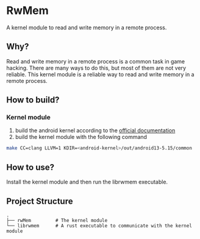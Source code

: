 # RwMem

A kernel module to read and write memory in a remote process.

## Why?

Read and write memory in a remote process is a common task in game hacking. There are many ways to do this, but most of them are not very reliable. This kernel module is a reliable way to read and write memory in a remote process.

## How to build?

### Kernel module

1. build the android kernel according to the [official documentation](https://source.android.com/docs/setup/build/building-kernels)
2. build the kernel module with the following command

```bash
make CC=clang LLVM=1 KDIR=<android-kernel>/out/android13-5.15/common 
```

## How to use?

Install the kernel module and then run the librwmem executable.

## Project Structure

```
.
├── rwMem         # The kernel module
└── librwmem      # A rust executable to communicate with the kernel module
```
